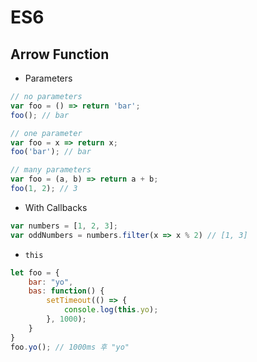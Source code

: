 # ES6



## Arrow Function
* Parameters
```javascript
// no parameters
var foo = () => return 'bar';
foo(); // bar

// one parameter
var foo = x => return x;
foo('bar'); // bar

// many parameters
var foo = (a, b) => return a + b;
foo(1, 2); // 3
```

* With Callbacks
```javascript
var numbers = [1, 2, 3];
var oddNumbers = numbers.filter(x => x % 2) // [1, 3]
```

* `this`
```javascript
let foo = {
    bar: "yo",
    bas: function() {
        setTimeout(() => {
            console.log(this.yo);
        }, 1000);
    }
}
foo.yo(); // 1000ms 후 "yo"
```